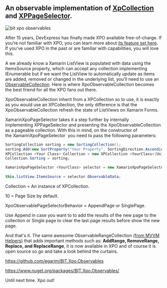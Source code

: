 ## An observable implementation of [XpCollection](https://documentation.devexpress.com/CoreLibraries/2031/DevExpress-ORM-Tool/Feature-Center/Data-Representation/XPCollection) and [XPPageSelector](https://documentation.devexpress.com/CoreLibraries/DevExpress.Xpo.XPPageSelector.class).

![bit xpo observables](https://user-images.githubusercontent.com/22223689/46484582-e5e49580-c7ae-11e8-89b4-233583ab9f78.png)

After 15 years, DevExpress has finally made XPO available free-of-charge. If you’re not familiar with XPO, you can learn more about [its feature set here](https://www.devexpress.com/Products/NET/ORM/). If you’ve used XPO in the past or are familiar with capabilities, you will love this.

A we already know a Xamarin ListView is populated with data using the ItemsSource property, which can accept any collection implementing IEnumerable but if we want the ListView to automatically update as items are added, removed or changed in the underlying list, you'll need to use an [ObservableCollection](https://docs.microsoft.com/en-us/dotnet/api/system.collections.objectmodel.observablecollection-1?view=netframework-4.7.2). Here is where XpoObservableCollection becomes the best friend for all the XPO fans out there.

XpoObservableCollection inherit from a XPCollection so to use, it is exactly as you would use an XPCollection, the only difference is that the XpoObservableCollection refresh the state of ListViews on Xamarin Forms.

XamarinXpoPageSelector takes it a step further by internally implementing XPPageSelector and presenting the XpoObservableCollection as a pageable collection. With this in mind, on the constructor of the XamarinXpoPageSelector  you need to pass the following parameters:

```c#
SortingCollection sorting = new SortingCollection();
sorting.Add(new SortProperty("Your Property", SortingDirection.Ascending));
XPCollection <Your Class> Collection = new XPCollection <YourClass>(UnitOfWork);
Collection.Sorting = sorting;

XamarinXpoPageSelector <YourClass> selector = new XamarinXpoPageSelector <YourClass> (Collection,10, XpoObservablePageSelectorBehavior.AppendPage);
       
this.listView.ItemsSource = selector.ObservableData;

```
Collection = An instance of XPCollection.

10 = Page Size by default.

XpoObservablePageSelectorBehavior = AppendPage or SinglePage.

Use Append in case you want to to add the results of the new page to the collection or Single page to clear the last page results before show the new page.

And that's it. The same awesome ObservableRangeCollection [(from MVVM Helpers)](https://github.com/jamesmontemagno/mvvm-helpers) that adds important methods such as: **AddRange, RemoveRange, Replace, and ReplaceRange**, it is now available in XPO and of course it is open source so go and take a look behind the curtains.

https://github.com/egarim/BIT.Xpo.Observables

https://www.nuget.org/packages/BIT.Xpo.Observables/

Until next time. Xpo out!
